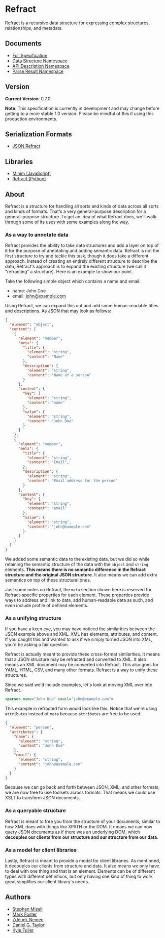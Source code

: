 # Refract

Refract is a recursive data structure for expressing complex structures, relationships, and metadata.

## Documents

- [Full Specification](refract-spec.md)
- [Data Structure Namespace](namespaces/data-structure-namespace.md)
- [API Description Namespace](namespaces/api-description-namespace.md)
- [Parse Result Namespace](namespaces/parse-result-namespace.md)

## Version

**Current Version**: 0.7.0

**Note**: This specification is currently in development and may change before getting to a more stable 1.0 version. Please be mindful of this if using this production environments.

## Serialization Formats

- [JSON Refract](formats/json-refract.md)

## Libraries

- [Minim (JavaScript)](https://github.com/smizell/minim)
- [Refract (Python)](https://github.com/kylef/refract.py)

## About

Refract is a structure for handling all sorts and kinds of data across all sorts and kinds of formats. That's a very general-purpose description for a general-purpose structure. To get an idea of what Refract does, we'll walk through some of its uses with some examples along the way.

### As a way to annotate data

Refract provides the ability to take data structures and add a layer on top of it for the purpose of annotating and adding semantic data. Refract is not the first structure to try and tackle this task, though it does take a different approach. Instead of creating an entirely different structure to describe the data, Refract's approach is to expand the existing structure (we call it "refracting" a structure). Here is an example to show our point.

Take the following simple object which contains a name and email.

- name: John Doe
- email: john@example.com

Using Refract, we can expand this out and add some human-readable titles and descriptions. As JSON that may look as follows:

```json
{
  "element": "object",
  "content": [
    {
      "element": "member",
      "meta": {
        "title": {
          "element": "string",
          "content": "Name"
        },
        "description": {
          "element": "string",
          "content": "Name of a person"
        }
      },
      "content": {
        "key": {
          "element": "string",
          "content": "name"
        },
        "value": {
          "element": "string",
          "content": "John Doe"
        }
      }
    },
    {
      "element": "member",
      "meta": {
        "title": {
          "element": "string",
          "content": "Email",
        },
        "description": {
          "element": "string",
          "content": "Email address for the person"
        }
      },
      "content": {
        "key": {
          "element": "string",
          "content": "email"
        },
        "value": {
          "element": "string",
          "content": "john@example.com"
        }
      }
    }
  ]
}
```

We added some semantic data to the existing data, but we did so while retaining the semantic structure of the data with the `object` and `string` elements. **This means there is no semantic difference in the Refract structure and the original JSON structure**. It also means we can add extra semantics on top of these structural ones.

Just some notes on Refract, the `meta` section shown here is reserved for Refract-specific properties for each element. These properties provide ways to address and link to data, add human-readable data as such, and even include profile of defined elements.

### As a unifying structure

If you have a keen eye, you may have noticed the similarities between the JSON example above and XML. XML has elements, attributes, and content. If you caught this and wanted to ask if we simply turned JSON into XML, you'd be asking a fair question.

Refract is actually meant to provide these cross-format similarities. It means that a JSON structure may be refracted and converted to XML. It also means an XML document may be converted into Refract. This also goes for YAML, HTML, CSV, and many other formats. Refract is a way to unify these structures.

Since we said we'd include examples, let's look at moving XML over into Refract.

```xml
<person name="John Doe" email="john@example.com">
```

This example in refracted form would look like this. Notice that we're using `attributes` instead of `meta` because `attributes` are free to be used.

```json
{
  "element": "person",
  "attributes": {
    "name": {
      "element": "string",
      "content": "John Doe"
    },
    "email": {
      "element": "string",
      "content": "john@example.com"
    }
  }
}
```

Because we can go back and forth between JSON, XML, and other formats, we are now free to use toolsets across formats. That means we could use XSLT to transform JSON documents.

### As a queryable structure

Refract is meant to free you from the structure of your documents, similar to how XML does with things like XPATH or the DOM. It means we can now query JSON documents as if there was an underlying DOM, which **decouples our clients from our structure and our structure from our data**.

### As a model for client libraries

Lastly, Refract is meant to provide a model for client libraries. As mentioned, it decouples our clients from structure and data. It also means we only have to deal with one thing and that is an element. Elements can be of different types with different definitions, but only having one kind of thing to work great simplifies our client library's needs.

## Authors

- [Stephen Mizell](https://github.com/smizell)
- [Mark Foster](https://github.com/fosrias)
- [Zdenek Nemec](https://github.com/zdne)
- [Daniel G. Taylor](https://github.com/danielgtaylor)
- [Kyle Fuller](https://fuller.li)
